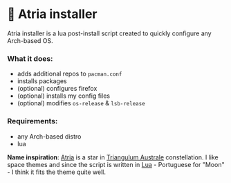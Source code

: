 # 🌠 Atria installer  
Atria installer is a lua post-install script created to quickly configure any Arch-based OS.  

### What it does:
- adds additional repos to `pacman.conf`
- installs packages
- (optional) configures firefox
- (optional) installs my config files
- (optional) modifies `os-release` & `lsb-release`

### Requirements:
- any Arch-based distro
- lua

**Name inspiration**: [Atria](https://en.wikipedia.org/wiki/Alpha_Trianguli_Australis) is a star in [Triangulum Australe](https://en.wikipedia.org/wiki/Triangulum_Australe) constellation. I like space themes and since the script is written in [Lua](https://lua.org) - Portuguese for "Moon" - I think it fits the theme quite well.